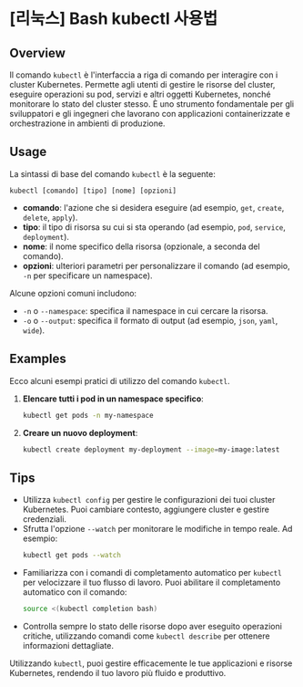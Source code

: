 # [리눅스] Bash kubectl 사용법

## Overview
Il comando `kubectl` è l'interfaccia a riga di comando per interagire con i cluster Kubernetes. Permette agli utenti di gestire le risorse del cluster, eseguire operazioni su pod, servizi e altri oggetti Kubernetes, nonché monitorare lo stato del cluster stesso. È uno strumento fondamentale per gli sviluppatori e gli ingegneri che lavorano con applicazioni containerizzate e orchestrazione in ambienti di produzione.

## Usage
La sintassi di base del comando `kubectl` è la seguente:

```
kubectl [comando] [tipo] [nome] [opzioni]
```

- **comando**: l'azione che si desidera eseguire (ad esempio, `get`, `create`, `delete`, `apply`).
- **tipo**: il tipo di risorsa su cui si sta operando (ad esempio, `pod`, `service`, `deployment`).
- **nome**: il nome specifico della risorsa (opzionale, a seconda del comando).
- **opzioni**: ulteriori parametri per personalizzare il comando (ad esempio, `-n` per specificare un namespace).

Alcune opzioni comuni includono:
- `-n` o `--namespace`: specifica il namespace in cui cercare la risorsa.
- `-o` o `--output`: specifica il formato di output (ad esempio, `json`, `yaml`, `wide`).

## Examples
Ecco alcuni esempi pratici di utilizzo del comando `kubectl`.

1. **Elencare tutti i pod in un namespace specifico**:
   ```bash
   kubectl get pods -n my-namespace
   ```

2. **Creare un nuovo deployment**:
   ```bash
   kubectl create deployment my-deployment --image=my-image:latest
   ```

## Tips
- Utilizza `kubectl config` per gestire le configurazioni dei tuoi cluster Kubernetes. Puoi cambiare contesto, aggiungere cluster e gestire credenziali.
- Sfrutta l'opzione `--watch` per monitorare le modifiche in tempo reale. Ad esempio:
  ```bash
  kubectl get pods --watch
  ```
- Familiarizza con i comandi di completamento automatico per `kubectl` per velocizzare il tuo flusso di lavoro. Puoi abilitare il completamento automatico con il comando:
  ```bash
  source <(kubectl completion bash)
  ```
- Controlla sempre lo stato delle risorse dopo aver eseguito operazioni critiche, utilizzando comandi come `kubectl describe` per ottenere informazioni dettagliate.

Utilizzando `kubectl`, puoi gestire efficacemente le tue applicazioni e risorse Kubernetes, rendendo il tuo lavoro più fluido e produttivo.